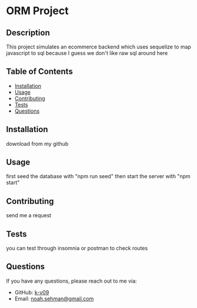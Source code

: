 # ORM Project

## Description
This project simulates an ecommerce backend which uses sequelize to map javascript to sql because I guess we don't like raw sql around here

## Table of Contents
- [Installation](#installation)
- [Usage](#usage)
- [Contributing](#contributing)
- [Tests](#tests)
- [Questions](#questions)

## Installation
download from my github

## Usage
first seed the database with "npm run seed" then start the server with "npm start"

## Contributing
send me a request

## Tests
you can test through insomnia or postman to check routes

## Questions
If you have any questions, please reach out to me via:
- GitHub: [k-v09](https://github.com/k-v09)
- Email: noah.sehman@gmail.com
